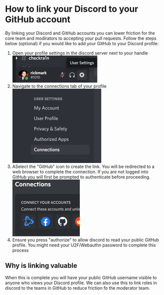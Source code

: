 # How to link your Discord to your GitHub account

By linking your Discord and GitHub accounts you can lower friction for the core team and modirators to accepting your
pull requests.  Follow the steps below (optional) if you would like to add your GitHub to your Discord profile:

1. Open your profile settings in the discord server next to your handle ![Profile Settings](/_images/profile_settings.png)
2. Navigate to the connections tab of your profile ![Connections Tab](/_images/connections_tab.png)
3. ASelect the "GitHub" icon to create the link.  You will be
   redirected to a web browser to complete the connection.  If you are not logged into GitHub you will first be prompted
   to authenticate before proceeding.  ![GitHub Connection](/_images/github_connection.png)
4. Ensure you press "authorize" to allow discord to read your public GitHub profile.  You might need your U2F/Webauthn
   password to complete this process

## Why is linking valuable

When this is complete you will have your public GitHub username visible to anyone who views your Discord profile. We
can also use this to link roles in discord to the teams in GitHub to reduce friction fo the moderator team.
